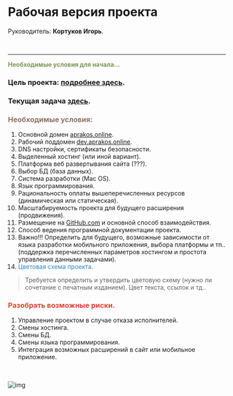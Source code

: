 # Рабочая версия проекта
 
Руководитель: **Кортуков Игорь**.

<br>

---

<span style="color: #7C9655;">**Необходимые условия для начала…**

### Цель проекта:  [подробнее здесь](./target.md).

### Текущая задача [здесь](./task.md).

### <span style="color: #8F7161;">Необходимые условия:
   1. Основной домен [aprakos.online](https://aprakos.online). 
   2.   Рабочий поддомен [dev.aprakos.online](https://dev.aprakos.online).
   3.   DNS настройки, сертификаты безопасности.
   4.   Выделенный хостинг (или иной вариант).
   5.   Платформа веб развертывания сайта (???).
   6.   Выбор БД (база данных).
   7.   Система разработки (Mac OS).
   8.   Язык программирования.
   9.   Рациональность оплаты вышеперечисленных ресурсов (динамическая или статическая).
   10.   Масштабируемость проекта для будущего расширения (продвижения).
   11.   Размещение на [GitHub.com](https://github.com/) и основной способ взаимодействия.
   12.   Способ ведения программной документации проекта.
   13.   Важно!!! Определить для будущего, возможные зависимости от языка разработки мобильного приложения, выбора платформы и тп..(поддержка перечисленных параметров хостингом и простота управления данными задачами).
   14.   <span style="color: #2C87BF;">Цветовая схема проекта.
>Требуется определить и утвердить цветовую схему (нужно ли сочетание с печатным изданием). Цвет текста, ссылок и тд..


### <span style="color: #e34234;">Разобрать возможные риски.

   1. Управление проектом в случае отказа исполнителей.
   2. Смены хостинга.
   3. Смены БД.
   4. Смены языка программирования.
   5. Интеграция возможных расширений в сайт или мобильное приложение.

<br><br>
![img](https://1.bp.blogspot.com/-wFaMiAHx-Y8/YG3EaVrCDFI/AAAAAAAAGZY/IYjO6zFHW5wjj4I_HrssCIShQpMxWMHlgCLcBGAsYHQ/s800/IMG_2094.PNG)
